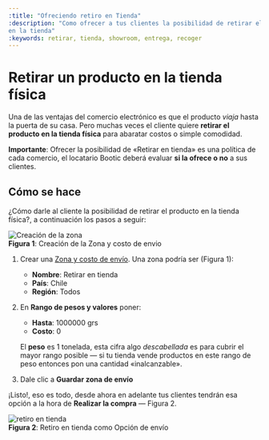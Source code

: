 ```yaml
---
:title: "Ofreciendo retiro en Tienda"
:description: "Como ofrecer a tus clientes la posibilidad de retirar el producto
en la tienda"
:keywords: retirar, tienda, showroom, entrega, recoger
---
```


# Retirar un producto en la tienda física

Una de las ventajas del comercio electrónico es que el producto _viaja_ hasta la
puerta de su casa. Pero muchas veces el cliente quiere **retirar el producto en
la tienda física** para abaratar costos o simple comodidad.

**Importante**: Ofrecer la posibilidad de «Retirar en tienda» es una
política de cada comercio, el locatario Bootic deberá evaluar **si la ofrece o no**
a sus clientes.

## Cómo se hace

¿Cómo darle al cliente la posibilidad de retirar el producto en la tienda
física?, a continuación los pasos a seguir:

<div class="captura">
    <div class="c-contenido">
        <img src="/img/admin/retirar-tienda-crear-zona.png" alt="Creación de la zona" />
    </div>
    <div class="c-pie">
        <strong>Figura 1</strong>: Creación de la Zona y costo de envio
    </div>
</div>

1. Crear una [Zona y costo de envío][zona]. Una zona podría ser (Figura 1):

    * **Nombre**: Retirar en tienda
    * **País**: Chile
    * **Región**: Todos

2. En **Rango de pesos y valores** poner:

    * **Hasta**: 1000000 grs
    * **Costo**: 0

    El **peso** es 1 tonelada, esta cifra algo _descabellada_ es para cubrir el
mayor rango posible — si tu tienda vende productos en este rango de peso
entonces pon una cantidad «inalcanzable».

3. Dale clic a **Guardar zona de envío**

¡Listo!, eso es todo, desde ahora en adelante tus clientes tendrán esa opción a la
hora de **Realizar la compra** — Figura 2.

<div class="captura">
	<div class="c-contenido">
        <img src="/img/admin/retiro_en_tienda.png" alt="retiro en tienda" />
    </div>
	<div class="c-pie">
		<strong>Figura 2</strong>: Retiro en tienda como Opción de envío
	</div>
</div>


  [zona]:/es/administration/preferencias/shipping_zones "Cómo crear zonas y costo de envio"
